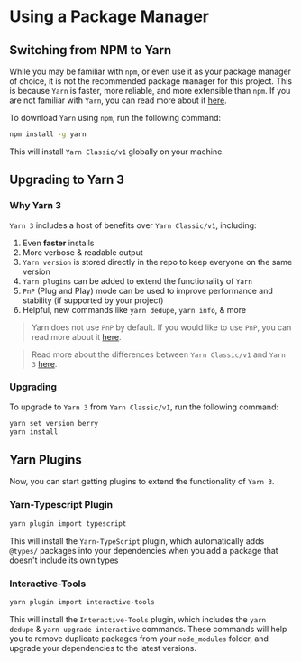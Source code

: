 # Using a Package Manager

## Switching from NPM to Yarn

While you may be familiar with `npm`, or even use it as your package manager of choice, it is not the recommended package manager for this project. This is because `Yarn` is faster, more reliable, and more extensible than `npm`. If you are not familiar with `Yarn`, you can read more about it [here](https://yarnpkg.com/en).

To download `Yarn` using `npm`, run the following command:

```bash
npm install -g yarn
```

This will install `Yarn Classic/v1` globally on your machine.

## Upgrading to Yarn 3

### Why Yarn 3

`Yarn 3` includes a host of benefits over `Yarn Classic/v1`, including:

1. Even **faster** installs
1. More verbose & readable output
1. `Yarn version` is stored directly in the repo to keep everyone on the same version
1. `Yarn plugins` can be added to extend the functionality of `Yarn`
1. `PnP` (Plug and Play) mode can be used to improve performance and stability (if supported by your project)
1. Helpful, new commands like `yarn dedupe`, `yarn info`, & more

> Yarn does not use `PnP` by default. If you would like to use `PnP`, you can read more about it [here](https://yarnpkg.com/features/pnp).

> Read more about the differences between `Yarn Classic/v1` and `Yarn 3` [here](https://yarnpkg.com/getting-started/migration).

### Upgrading

To upgrade to `Yarn 3` from `Yarn Classic/v1`, run the following command:

```bash
yarn set version berry
yarn install
```

## Yarn Plugins

Now, you can start getting plugins to extend the functionality of `Yarn 3`.

### Yarn-Typescript Plugin

```bash
yarn plugin import typescript
```

This will install the `Yarn-TypeScript` plugin, which automatically adds `@types/` packages into your dependencies when you add a package that doesn't include its own types

### Interactive-Tools

```bash
yarn plugin import interactive-tools
```

This will install the `Interactive-Tools` plugin, which includes the `yarn dedupe` & `yarn upgrade-interactive` commands. These commands will help you to remove duplicate packages from your `node_modules` folder, and upgrade your dependencies to the latest versions.
